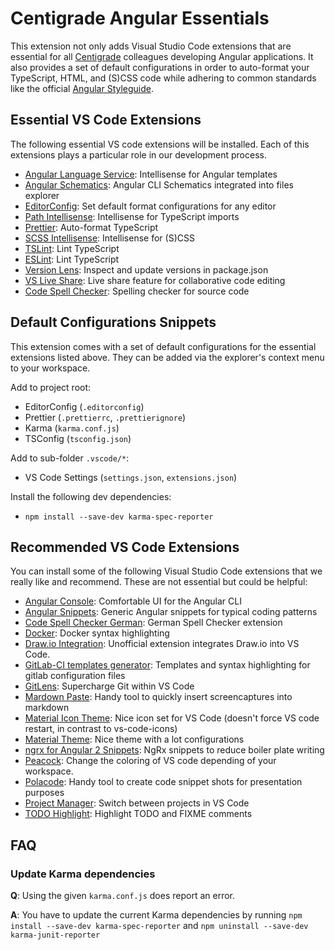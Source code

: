 # Centigrade Angular Essentials

This extension not only adds Visual Studio Code extensions that are essential for all [Centigrade](https://www.centigrade.de) colleagues developing Angular applications. It also provides a set of default configurations in order to auto-format your TypeScript, HTML, and (S)CSS code while adhering to common standards like the official [Angular Styleguide](https://angular.io/guide/styleguide).

## Essential VS Code Extensions

The following essential VS code extensions will be installed. Each of this extensions plays a particular role in our development process.

- [Angular Language Service](https://marketplace.visualstudio.com/items?itemName=Angular.ng-template): Intellisense for Angular templates
- [Angular Schematics](https://marketplace.visualstudio.com/items?itemName=cyrilletuzi.angular-schematics): Angular CLI Schematics integrated into files explorer
- [EditorConfig](https://marketplace.visualstudio.com/items?itemName=EditorConfig.EditorConfig): Set default format configurations for any editor
- [Path Intellisense](https://marketplace.visualstudio.com/items?itemName=christian-kohler.path-intellisense): Intellisense for TypeScript imports
- [Prettier](https://marketplace.visualstudio.com/items?itemName=esbenp.prettier-vscode): Auto-format TypeScript
- [SCSS Intellisense](https://marketplace.visualstudio.com/items?itemName=mrmlnc.vscode-scss): Intellisense for (S)CSS
- [TSLint](https://marketplace.visualstudio.com/items?itemName=ms-vscode.vscode-typescript-tslint-plugin): Lint TypeScript
- [ESLint](https://marketplace.visualstudio.com/items?itemName=dbaeumer.vscode-eslint): Lint TypeScript
- [Version Lens](https://marketplace.visualstudio.com/items?itemName=pflannery.vscode-versionlens): Inspect and update versions in package.json
- [VS Live Share](https://marketplace.visualstudio.com/items?itemName=MS-vsliveshare.vsliveshare): Live share feature for collaborative code editing
- [Code Spell Checker](https://marketplace.visualstudio.com/items?itemName=streetsidesoftware.code-spell-checker): Spelling checker for source code

## Default Configurations Snippets

This extension comes with a set of default configurations for the essential extensions listed above. They can be added via the explorer's context menu to your workspace.

Add to project root:

- EditorConfig (`.editorconfig`)
- Prettier (`.prettierrc`, `.prettierignore`)
- Karma (`karma.conf.js`)
- TSConfig (`tsconfig.json`)

Add to sub-folder `.vscode/*`:

- VS Code Settings (`settings.json`, `extensions.json`)

Install the following dev dependencies:

- `npm install --save-dev karma-spec-reporter`

## Recommended VS Code Extensions

You can install some of the following Visual Studio Code extensions that we really like and recommend. These are not essential but could be helpful:

- [Angular Console](https://marketplace.visualstudio.com/items?itemName=nrwl.angular-console): Comfortable UI for the Angular CLI
- [Angular Snippets](https://marketplace.visualstudio.com/items?itemName=johnpapa.Angular2): Generic Angular snippets for typical coding patterns
- [Code Spell Checker German](https://marketplace.visualstudio.com/items?itemName=streetsidesoftware.code-spell-checker-german): German Spell Checker extension
- [Docker](https://marketplace.visualstudio.com/items?itemName=PeterJausovec.vscode-docker): Docker syntax highlighting
- [Draw.io Integration](https://marketplace.visualstudio.com/items?itemName=hediet.vscode-drawio): Unofficial extension integrates Draw.io into VS Code.
- [GitLab-CI templates generator](https://marketplace.visualstudio.com/items?itemName=jgsqware.gitlab-ci-templates): Templates and syntax highlighting for gitlab configuration files
- [GitLens](https://marketplace.visualstudio.com/items?itemName=eamodio.gitlens): Supercharge Git within VS Code
- [Mardown Paste](https://marketplace.visualstudio.com/items?itemName=telesoho.vscode-markdown-paste-image): Handy tool to quickly insert screencaptures into markdown
- [Material Icon Theme](https://marketplace.visualstudio.com/items?itemName=PKief.material-icon-theme): Nice icon set for VS Code (doesn't force VS code restart, in contrast to vs-code-icons)
- [Material Theme](https://marketplace.visualstudio.com/items?itemName=Equinusocio.vsc-material-theme): Nice theme with a lot configurations
- [ngrx for Angular 2 Snippets](https://marketplace.visualstudio.com/items?itemName=ahsanayaz.vscode-ngrx-snippets): NgRx snippets to reduce boiler plate writing
- [Peacock](https://marketplace.visualstudio.com/items?itemName=johnpapa.vscode-peacock): Change the coloring of VS code depending of your workspace.
- [Polacode](https://marketplace.visualstudio.com/items?itemName=pnp.polacode): Handy tool to create code snippet shots for presentation purposes
- [Project Manager](https://marketplace.visualstudio.com/items?itemName=alefragnani.project-manager): Switch between projects in VS Code
- [TODO Highlight](https://marketplace.visualstudio.com/items?itemName=wayou.vscode-todo-highlight): Highlight TODO and FIXME comments

## FAQ

### Update Karma dependencies

**Q**: Using the given `karma.conf.js` does report an error.

**A**: You have to update the current Karma dependencies by running `npm install --save-dev karma-spec-reporter` and `npm uninstall --save-dev karma-junit-reporter`
